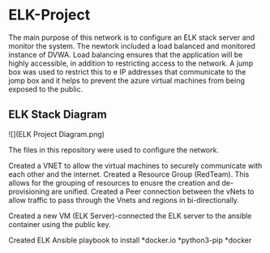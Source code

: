 # ELK-Project

The main purpose of this network is to configure an ELK stack server and monitor the system.  The newtork included a  load balanced and monitored instance of DVWA.  Load balancing ensures that the application will be highly accessible, in addition to restricting access to the network. 
A jump box was used to restrict this to e IP addresses that communicate to the jomp box and it helps to prevent the azure virtual machines from being exposed to the public. 

## ELK Stack Diagram

![](ELK Project Diagram.png)


The files in this repository were used to configure the network.


Created a VNET to allow the virtual machines to securely communicate with each other and the internet. 
Created a Resource Group (RedTeam). This allows for the grouping of resources to enusre the creation and de-provisioning are unified. 
Created a Peer connection between the vNets to allow traffic to pass through the Vnets and regions in bi-directionally.

Created a new VM (ELK Server)-connected the ELK server to the ansible container using the public key. 

Created ELK Ansible playbook to install 
	*docker.io
	*python3-pip
	*docker


